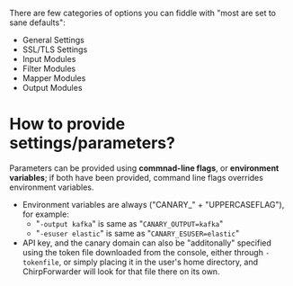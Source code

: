 There are few categories of options you can fiddle with "most are set to sane defaults":
* General Settings
* SSL/TLS Settings
* Input Modules
* Filter Modules
* Mapper Modules
* Output Modules 
# How to provide settings/parameters?
Parameters can be provided using **commnad-line flags**, or **environment variables**; if both have been provided, command line flags overrides environment variables.
- Environment variables are always ("CANARY_" + "UPPERCASEFLAG"), for example:
  - "`-output kafka`" is same as "`CANARY_OUTPUT=kafka`"
  - "`-esuser elastic`" is same as "`CANARY_ESUSER=elastic`"
- API key, and the canary domain can also be "additonally" specified using the token file downloaded from the console, either through `-tokenfile`, or simply placing it in the user's home directory, and ChirpForwarder will look for that file there on its own.
